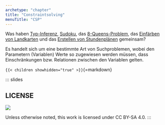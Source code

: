 ```yaml
---
archetype: "chapter"
title: "Constraintsolving"
menuTitle: "CSP"
---
```



Was haben [Typ-Inferenz](https://en.wikipedia.org/wiki/Type_inference),
[Sudoku](https://en.wikipedia.org/wiki/Sudoku), das
[8-Queens-Problem](https://en.wikipedia.org/wiki/Eight_queens_puzzle), das
[Einfärben von Landkarten](https://en.wikipedia.org/wiki/Graph_coloring) und
das [Erstellen von Stundenplänen](https://en.wikipedia.org/wiki/Resource_allocation)
gemeinsam?

Es handelt sich um eine bestimmte Art von Suchproblemen, wobei den Parametern
(Variablen) Werte so zugewiesen werden müssen, dass Einschränkungen bzw.
Relationen zwischen den Variablen gelten.


`{{< children showhidden="true" >}}`{=markdown}







<!-- DO NOT REMOVE - THIS IS A LAST SLIDE TO INDICATE THE LICENSE AND POSSIBLE EXCEPTIONS (IMAGES, ...). -->
::: slides
## LICENSE
![](https://licensebuttons.net/l/by-sa/4.0/88x31.png)

Unless otherwise noted, this work is licensed under CC BY-SA 4.0.
:::
